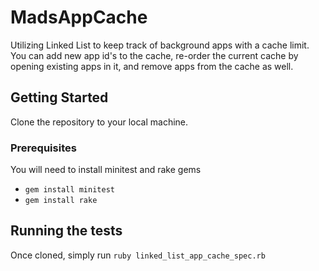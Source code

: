 # MadsAppCache

Utilizing Linked List to keep track of background apps with a cache limit.  You can add new app id's to the cache, re-order the current cache by opening existing apps in it, and remove apps from the cache as well.

## Getting Started

Clone the repository to your local machine.

### Prerequisites
You will need to install minitest and rake gems

* ```gem install minitest```
* ```gem install rake```


## Running the tests

Once cloned, simply run ```ruby linked_list_app_cache_spec.rb```
